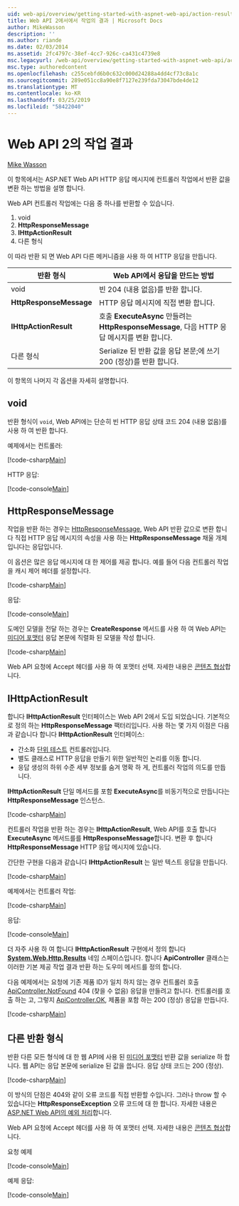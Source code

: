 ```yaml
---
uid: web-api/overview/getting-started-with-aspnet-web-api/action-results
title: Web API 2에서에서 작업의 결과 | Microsoft Docs
author: MikeWasson
description: ''
ms.author: riande
ms.date: 02/03/2014
ms.assetid: 2fc4797c-38ef-4cc7-926c-ca431c4739e8
msc.legacyurl: /web-api/overview/getting-started-with-aspnet-web-api/action-results
msc.type: authoredcontent
ms.openlocfilehash: c255cebfd6b0c632c000d24288a4dd4cf73c8a1c
ms.sourcegitcommit: 289e051cc8a90e8f7127e239fda73047bde4de12
ms.translationtype: MT
ms.contentlocale: ko-KR
ms.lasthandoff: 03/25/2019
ms.locfileid: "58422040"
---
```

<a name="action-results-in-web-api-2"></a>Web API 2의 작업 결과
====================
[Mike Wasson](https://github.com/MikeWasson)

이 항목에서는 ASP.NET Web API HTTP 응답 메시지에 컨트롤러 작업에서 반환 값을 변환 하는 방법을 설명 합니다.

Web API 컨트롤러 작업에는 다음 중 하나를 반환할 수 있습니다.

1. void
2. **HttpResponseMessage**
3. **IHttpActionResult**
4. 다른 형식

이 따라 반환 되 면 Web API 다른 메커니즘을 사용 하 여 HTTP 응답을 만듭니다.

| 반환 형식 | Web API에서 응답을 만드는 방법 |
| --- | --- |
| void | 빈 204 (내용 없음)를 반환 합니다. |
| **HttpResponseMessage** | HTTP 응답 메시지에 직접 변환 합니다. |
| **IHttpActionResult** | 호출 **ExecuteAsync** 만들려는 **HttpResponseMessage**, 다음 HTTP 응답 메시지를 변환 합니다. |
| 다른 형식 | Serialize 된 반환 값을 응답 본문;에 쓰기 200 (정상)를 반환 합니다. |

이 항목의 나머지 각 옵션을 자세히 설명합니다.

## <a name="void"></a>void

반환 형식이 `void`, Web API에는 단순히 빈 HTTP 응답 상태 코드 204 (내용 없음)를 사용 하 여 반환 합니다.

예제에서는 컨트롤러:

[!code-csharp[Main](action-results/samples/sample1.cs)]

HTTP 응답:

[!code-console[Main](action-results/samples/sample2.cmd)]

## <a name="httpresponsemessage"></a>HttpResponseMessage

작업을 반환 하는 경우는 [HttpResponseMessage](https://msdn.microsoft.com/library/system.net.http.httpresponsemessage.aspx), Web API 반환 값으로 변환 합니다 직접 HTTP 응답 메시지의 속성을 사용 하는 **HttpResponseMessage** 채울 개체입니다는 응답입니다.

이 옵션은 많은 응답 메시지에 대 한 제어를 제공 합니다. 예를 들어 다음 컨트롤러 작업을 캐시 제어 헤더를 설정합니다.

[!code-csharp[Main](action-results/samples/sample3.cs)]

응답:

[!code-console[Main](action-results/samples/sample4.cmd?highlight=2)]

도메인 모델을 전달 하는 경우는 **CreateResponse** 메서드를 사용 하 여 Web API는 [미디어 포맷터](../formats-and-model-binding/media-formatters.md) 응답 본문에 직렬화 된 모델을 작성 합니다.

[!code-csharp[Main](action-results/samples/sample5.cs)]

Web API 요청에 Accept 헤더를 사용 하 여 포맷터 선택. 자세한 내용은 [콘텐츠 협상](../formats-and-model-binding/content-negotiation.md)합니다.

## <a name="ihttpactionresult"></a>IHttpActionResult

합니다 **IHttpActionResult** 인터페이스는 Web API 2에서 도입 되었습니다. 기본적으로 정의 하는 **HttpResponseMessage** 팩터리입니다. 사용 하는 몇 가지 이점은 다음과 같습니다 합니다 **IHttpActionResult** 인터페이스:

- 간소화 [단위 테스트](../testing-and-debugging/unit-testing-controllers-in-web-api.md) 컨트롤러입니다.
- 별도 클래스로 HTTP 응답을 만들기 위한 일반적인 논리를 이동 합니다.
- 응답 생성의 하위 수준 세부 정보를 숨겨 명확 하 게, 컨트롤러 작업의 의도를 만듭니다.

**IHttpActionResult** 단일 메서드를 포함 **ExecuteAsync**를 비동기적으로 만듭니다는 **HttpResponseMessage** 인스턴스.

[!code-csharp[Main](action-results/samples/sample6.cs)]

컨트롤러 작업을 반환 하는 경우는 **IHttpActionResult**, Web API를 호출 합니다 **ExecuteAsync** 메서드를를 **HttpResponseMessage**합니다. 변환 후 합니다 **HttpResponseMessage** HTTP 응답 메시지에 있습니다.

간단한 구현을 다음과 같습니다 **IHttpActionResult** 는 일반 텍스트 응답을 만듭니다.

[!code-csharp[Main](action-results/samples/sample7.cs)]

예제에서는 컨트롤러 작업:

[!code-csharp[Main](action-results/samples/sample8.cs)]

응답:

[!code-console[Main](action-results/samples/sample9.cmd)]

더 자주 사용 하 여 합니다 **IHttpActionResult** 구현에서 정의 합니다 **[System.Web.Http.Results](https://msdn.microsoft.com/library/system.web.http.results.aspx)** 네임 스페이스입니다. 합니다 **ApiController** 클래스는 이러한 기본 제공 작업 결과 반환 하는 도우미 메서드를 정의 합니다.

다음 예제에서는 요청에 기존 제품 ID가 일치 하지 않는 경우 컨트롤러 호출 [ApiController.NotFound](https://msdn.microsoft.com/library/system.web.http.apicontroller.notfound.aspx) 404 (찾을 수 없음) 응답을 만들려고 합니다. 컨트롤러를 호출 하는 고, 그렇지 [ApiController.OK](https://msdn.microsoft.com/library/dn314591.aspx), 제품을 포함 하는 200 (정상) 응답을 만듭니다.

[!code-csharp[Main](action-results/samples/sample10.cs)]

## <a name="other-return-types"></a>다른 반환 형식

반환 다른 모든 형식에 대 한 웹 API에 사용 된 [미디어 포맷터](../formats-and-model-binding/media-formatters.md) 반환 값을 serialize 하 합니다. 웹 API는 응답 본문에 serialize 된 값을 씁니다. 응답 상태 코드는 200 (정상).

[!code-csharp[Main](action-results/samples/sample11.cs)]

이 방식의 단점은 404와 같이 오류 코드를 직접 반환할 수입니다. 그러나 throw 할 수 있습니다는 **HttpResponseException** 오류 코드에 대 한 합니다. 자세한 내용은 [ASP.NET Web API의 예외 처리](../error-handling/exception-handling.md)합니다.

Web API 요청에 Accept 헤더를 사용 하 여 포맷터 선택. 자세한 내용은 [콘텐츠 협상](../formats-and-model-binding/content-negotiation.md)합니다.

요청 예제

[!code-console[Main](action-results/samples/sample12.cmd)]

예제 응답:

[!code-console[Main](action-results/samples/sample13.cmd)]
